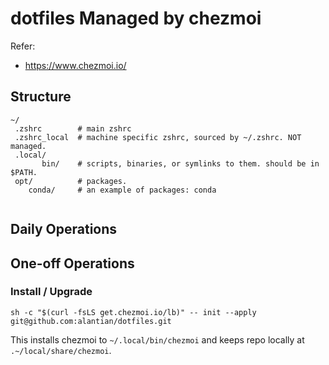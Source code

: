# dotfiles Managed by chezmoi

Refer:

- https://www.chezmoi.io/

## Structure

```
~/
 .zshrc        # main zshrc
 .zshrc_local  # machine specific zshrc, sourced by ~/.zshrc. NOT managed.
 .local/
       bin/    # scripts, binaries, or symlinks to them. should be in $PATH.
 opt/          # packages.
    conda/     # an example of packages: conda
    
```

## Daily Operations


## One-off Operations 

### Install / Upgrade

```
sh -c "$(curl -fsLS get.chezmoi.io/lb)" -- init --apply git@github.com:alantian/dotfiles.git
```

This installs chezmoi to `~/.local/bin/chezmoi` and keeps repo locally at `.~/local/share/chezmoi`.
